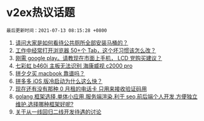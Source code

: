 # v2ex热议话题

`最后更新时间：2021-07-13 08:15:28 +0800`

1. [请问大家是如何看待公共厕所全部安装马桶的？](https://www.v2ex.com/t/788972)
1. [工作中经常打开浏览器 50+个 Tab，这个坏习惯该怎么改？](https://www.v2ex.com/t/789057)
1. [刚需 google play。请教现在市面上手机， LCD 党购买建议？](https://www.v2ex.com/t/788973)
1. [七彩虹 b460i 主板无法识别 海康威视 c2000 pro](https://www.v2ex.com/t/788944)
1. [拼夕夕买 macbook 靠谱吗？](https://www.v2ex.com/t/788920)
1. [拼多多 iOS 版冷启动为什么这么快？](https://www.v2ex.com/t/788942)
1. [现在还有没有那种 0 月租的电话卡
只用来接收验证码用](https://www.v2ex.com/t/789011)
1. [golang 框架选择,单体小应用,服务端渲染,利于 seo,前后端个人开发,方便独立维护.选择哪种框架好呢?](https://www.v2ex.com/t/788971)
1. [关于从一线回归二线开发待遇的讨论](https://www.v2ex.com/t/789008)

